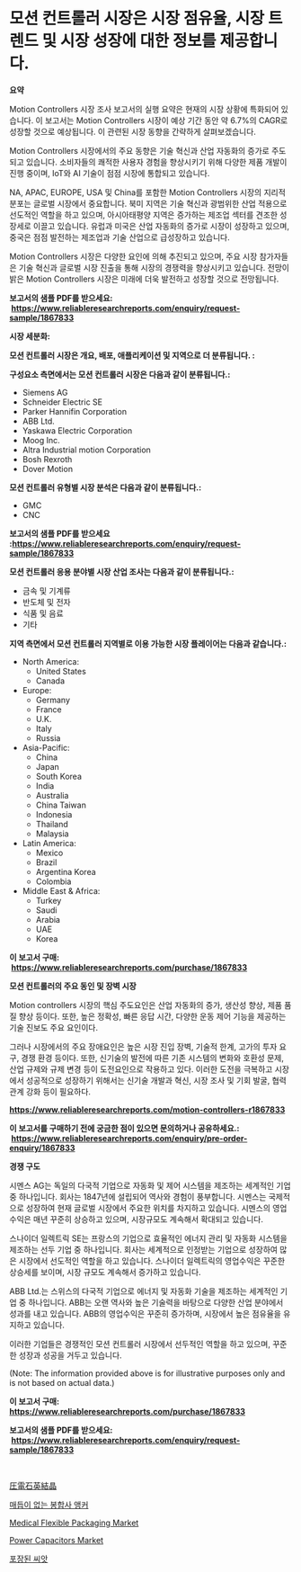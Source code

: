 <p><h1>모션 컨트롤러 시장은 시장 점유율, 시장 트렌드 및 시장 성장에 대한 정보를 제공합니다.</h1></p><p><strong>요약</strong></p>
<p><p>Motion Controllers 시장 조사 보고서의 실행 요약은 현재의 시장 상황에 특화되어 있습니다. 이 보고서는 Motion Controllers 시장이 예상 기간 동안 약 6.7%의 CAGR로 성장할 것으로 예상됩니다. 이 관련된 시장 동향을 간략하게 살펴보겠습니다.</p><p>Motion Controllers 시장에서의 주요 동향은 기술 혁신과 산업 자동화의 증가로 주도되고 있습니다. 소비자들의 쾌적한 사용자 경험을 향상시키기 위해 다양한 제품 개발이 진행 중이며, IoT와 AI 기술이 점점 시장에 통합되고 있습니다.</p><p>NA, APAC, EUROPE, USA 및 China를 포함한 Motion Controllers 시장의 지리적 분포는 글로벌 시장에서 중요합니다. 북미 지역은 기술 혁신과 광범위한 산업 적용으로 선도적인 역할을 하고 있으며, 아시아태평양 지역은 증가하는 제조업 섹터를 견조한 성장세로 이끌고 있습니다. 유럽과 미국은 산업 자동화의 증가로 시장이 성장하고 있으며, 중국은 점점 발전하는 제조업과 기술 산업으로 급성장하고 있습니다.</p><p>Motion Controllers 시장은 다양한 요인에 의해 추진되고 있으며, 주요 시장 참가자들은 기술 혁신과 글로벌 시장 진출을 통해 시장의 경쟁력을 향상시키고 있습니다. 전망이 밝은 Motion Controllers 시장은 미래에 더욱 발전하고 성장할 것으로 전망됩니다.</p></p>
<p><strong>보고서의 샘플 PDF를 받으세요: &nbsp;<a href="https://www.reliableresearchreports.com/enquiry/request-sample/1867833">https://www.reliableresearchreports.com/enquiry/request-sample/1867833</a></strong></p>
<p><strong>시장 세분화:</strong></p>
<p><strong> 모션 컨트롤러 시장은 개요, 배포, 애플리케이션 및 지역으로 더 분류됩니다. :</strong></p>
<p><strong>구성요소 측면에서는 모션 컨트롤러 시장은 다음과 같이 분류됩니다.:</strong></p>
<p><ul><li>Siemens AG</li><li>Schneider Electric SE</li><li>Parker Hannifin Corporation</li><li>ABB Ltd.</li><li>Yaskawa Electric Corporation</li><li>Moog Inc.</li><li>Altra Industrial motion Corporation</li><li>Bosh Rexroth</li><li>Dover Motion</li></ul></p>
<p><strong> 모션 컨트롤러 유형별 시장 분석은 다음과 같이 분류됩니다.:</strong></p>
<p><ul><li>GMC</li><li>CNC</li></ul></p>
<p><strong>보고서의 샘플 PDF를 받으세요 :<a href="https://www.reliableresearchreports.com/enquiry/request-sample/1867833">https://www.reliableresearchreports.com/enquiry/request-sample/1867833</a></strong></p>
<p><strong> 모션 컨트롤러 응용 분야별 시장 산업 조사는 다음과 같이 분류됩니다.:</strong></p>
<p><ul><li>금속 및 기계류</li><li>반도체 및 전자</li><li>식품 및 음료</li><li>기타</li></ul></p>
<p><strong>지역 측면에서 모션 컨트롤러 지역별로 이용 가능한 시장 플레이어는 다음과 같습니다.:</strong></p>
<p><ul>
    <li>
        North America:
        <ul>
            <li>United States</li>
            <li>Canada</li>
        </ul>
    </li>
    <li>
        Europe:
        <ul>
            <li>Germany</li>
            <li>France</li>
            <li>U.K.</li>
            <li>Italy</li>
            <li>Russia</li>
        </ul>
    </li>
    <li>
        Asia-Pacific:
        <ul>
            <li>China</li>
            <li>Japan</li>
            <li>South Korea</li>
            <li>India</li>
            <li>Australia</li>
            <li>China Taiwan</li>
            <li>Indonesia</li>
            <li>Thailand</li>
            <li>Malaysia</li>
        </ul>
    </li>
    <li>
        Latin America:
        <ul>
            <li>Mexico</li>
            <li>Brazil</li>
            <li>Argentina Korea</li>
            <li>Colombia</li>
        </ul>
    </li>
    <li>
        Middle East & Africa:
        <ul>
            <li>Turkey</li>
            <li>Saudi</li>
            <li>Arabia</li>
            <li>UAE</li>
            <li>Korea</li>
        </ul>
    </li>
    </ul></p>
<p><strong>이 보고서 구매: &nbsp;<a href="https://www.reliableresearchreports.com/purchase/1867833">https://www.reliableresearchreports.com/purchase/1867833</a></strong></p>
<p><strong>모션 컨트롤러의 주요 동인 및 장벽 시장</strong></p>
<p><p>Motion controllers 시장의 핵심 주도요인은 산업 자동화의 증가, 생산성 향상, 제품 품질 향상 등이다. 또한, 높은 정확성, 빠른 응답 시간, 다양한 운동 제어 기능을 제공하는 기술 진보도 주요 요인이다.</p><p>그러나 시장에서의 주요 장애요인은 높은 시장 진입 장벽, 기술적 한계, 고가의 투자 요구, 경쟁 환경 등이다. 또한, 신기술의 발전에 따른 기존 시스템의 변화와 호환성 문제, 산업 규제와 규제 변경 등이 도전요인으로 작용하고 있다. 이러한 도전을 극복하고 시장에서 성공적으로 성장하기 위해서는 신기술 개발과 혁신, 시장 조사 및 기회 발굴, 협력 관계 강화 등이 필요하다.</p></p>
<p><strong><a href="https://www.reliableresearchreports.com/motion-controllers-r1867833">https://www.reliableresearchreports.com/motion-controllers-r1867833</a></strong></p>
<p><strong>이 보고서를 구매하기 전에 궁금한 점이 있으면 문의하거나 공유하세요.: &nbsp;<a href="https://www.reliableresearchreports.com/enquiry/pre-order-enquiry/1867833">https://www.reliableresearchreports.com/enquiry/pre-order-enquiry/1867833</a></strong></p>
<p><strong>경쟁 구도</strong></p>
<p><p>시멘스 AG는 독일의 다국적 기업으로 자동화 및 제어 시스템을 제조하는 세계적인 기업 중 하나입니다. 회사는 1847년에 설립되어 역사와 경험이 풍부합니다. 시멘스는 국제적으로 성장하여 현재 글로벌 시장에서 주요한 위치를 차지하고 있습니다. 시멘스의 영업수익은 매년 꾸준히 상승하고 있으며, 시장규모도 계속해서 확대되고 있습니다.</p><p>스나이더 일렉트릭 SE는 프랑스의 기업으로 효율적인 에너지 관리 및 자동화 시스템을 제조하는 선두 기업 중 하나입니다. 회사는 세계적으로 인정받는 기업으로 성장하여 많은 시장에서 선도적인 역할을 하고 있습니다. 스나이더 일렉트릭의 영업수익은 꾸준한 상승세를 보이며, 시장 규모도 계속해서 증가하고 있습니다.</p><p>ABB Ltd.는 스위스의 다국적 기업으로 에너지 및 자동화 기술을 제조하는 세계적인 기업 중 하나입니다. ABB는 오랜 역사와 높은 기술력을 바탕으로 다양한 산업 분야에서 성과를 내고 있습니다. ABB의 영업수익은 꾸준히 증가하며, 시장에서 높은 점유율을 유지하고 있습니다.</p><p>이러한 기업들은 경쟁적인 모션 컨트롤러 시장에서 선두적인 역할을 하고 있으며, 꾸준한 성장과 성공을 거두고 있습니다.</p><p>(Note: The information provided above is for illustrative purposes only and is not based on actual data.)</p></p>
<p><strong>이 보고서 구매: &nbsp; <a href="https://www.reliableresearchreports.com/purchase/1867833">https://www.reliableresearchreports.com/purchase/1867833</a></strong></p>
<p><strong>보고서의 샘플 PDF를 받으세요: &nbsp;<a href="https://www.reliableresearchreports.com/enquiry/request-sample/1867833">https://www.reliableresearchreports.com/enquiry/request-sample/1867833</a></strong><strong></strong></p>
<p>&nbsp;</p>
<p><p><a href="https://github.com/EmoryYundt1935/Market-Research-Report-List-1/blob/main/673286333362.md">圧電石英結晶</a></p><p><a href="https://github.com/vskv4779xr1/Market-Research-Report-List-1/blob/main/454998730718.md">매듭이 없는 봉합사 앵커</a></p><p><a href="https://issuu.com/reportprime-2/docs/medical-flexible-packaging-market-size-2030.pptx">Medical Flexible Packaging Market</a></p><p><a href="https://github.com/kathiaseamanalvaradovlprc2h/Market-Research-Report-List-2/blob/main/power-capacitors-market.md">Power Capacitors Market</a></p><p><a href="https://github.com/CliftonFisher9067/Market-Research-Report-List-1/blob/main/281138230719.md">포장된 씨앗</a></p></p>